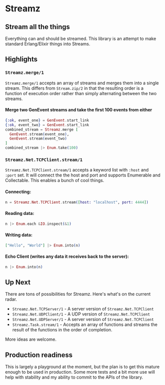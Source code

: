 Streamz
=======

## Stream all the things

Everything can and should be streamed. This library is an attempt to make standard Erlang/Elixir things into Streams.

## Highlights

### `Streamz.merge/1`
`Streamz.merge/1` accepts an array of streams and merges them into a single stream. This differs from `Stream.zip/2` in that the resulting order is a function of execution order rather than simply alternating between the two streams.

#### Merge two GenEvent streams and take the first 100 events from either

```elixir
{:ok, event_one} = GenEvent.start_link
{:ok, event_two} = GenEvent.start_link
combined_stream = Streamz.merge [
  GenEvent.stream(event_one),
  GenEvent.stream(event_two)
]
combined_stream |> Enum.take(100)
```

### `Streamz.Net.TCPClient.stream/1`
`Streamz.Net.TCPClient.stream/1` accepts a keyword list with `:host` and `:port` set. It will connect the the host and port and supports Enumerable and Collectable. This enables a bunch of cool things.

#### Connecting:

```elixir
n = Streamz.Net.TCPClient.stream([host: "localhost", port: 4444])
```

#### Reading data:

```elixir
n |> Enum.each &IO.inspect(&1)
```

#### Writing data:

```elixir
["Hello", "World"] |> Enum.into(n)
```

#### Echo Client (writes any data it receives back to the server):

```elixir
n |> Enum.into(n)
```

## Up Next
There are tons of possibilities for Streamz. Here's what's on the current radar.

- `Streamz.Net.TCPServer/1` - A server version of `Streamz.Net.TCPClient`
- `Streamz.Net.UDPClient/1` - A UDP version of `Streamz.Net.TCPClient`
- `Streamz.Net.UDPServer/1` - A server version of `Streamz.Net.TCPClient`
- `Streamz.Task.stream/1` - Accepts an array of functions and streams the result of the functions in the order of completion.

More ideas are welcome.

## Production readiness
This is largely a playground at the moment, but the plan is to get this mature enough to be used in production. Some more tests and a bit more use will help with stability and my ability to commit to the APIs of the library.
